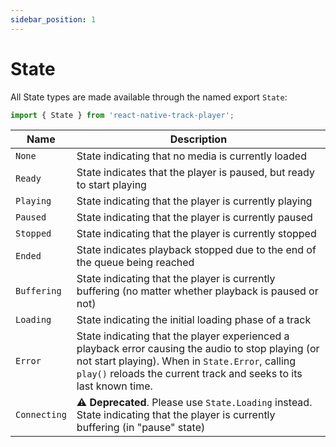 ```yaml
---
sidebar_position: 1
---
```


# State

All State types are made available through the named export `State`:

```ts
import { State } from 'react-native-track-player';
```

| Name | Description |
|------|-------------|
| `None`        | State indicating that no media is currently loaded |
| `Ready`       | State indicates that the player is paused, but ready to start playing |
| `Playing`     | State indicating that the player is currently playing |
| `Paused`      | State indicating that the player is currently paused |
| `Stopped`     | State indicating that the player is currently stopped |
| `Ended`       | State indicates playback stopped due to the end of the queue being reached |
| `Buffering`   | State indicating that the player is currently buffering (no matter whether playback is paused or not) |
| `Loading`     | State indicating the initial loading phase of a track |
| `Error`       | State indicating that the player experienced a playback error causing the audio to stop playing (or not start playing). When in `State.Error`, calling `play()` reloads the current track and seeks to its last known time. |
| `Connecting`  | **⚠️ Deprecated**. Please use `State.Loading` instead. State indicating that the player is currently buffering (in "pause" state) |
